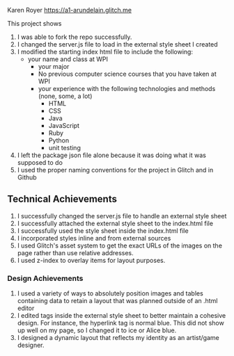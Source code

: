 Karen Royer
https://a1-arundelain.glitch.me

This project shows 
1) I was able to fork the repo successfully. 
2) I changed the server.js file to load in the external style sheet I created
3) I modified the starting index html file to include the following:
	* your name and class at WPI
    	* your major
    	* No previous computer science courses that you have taken at WPI
    	* your experience with the following technologies and methods (none, some, a lot)
        	* HTML
        	* CSS
        	* Java
        	* JavaScript
        	* Ruby
        	* Python
        	* unit testing
4) I left the package json file alone because it was doing what it was supposed to do
5) I used the proper naming conventions for the project in Glitch and in Github

## Technical Achievements
1) I successfully changed the server.js file to handle an external style sheet
2) I successfully attached the external style sheet to the index.html file
3) I successfully used the style sheet inside the index.html file
4) I incorporated styles inline and from external sources
5) I used Glitch's asset system to get the exact URLs of the images on the page
rather than use relative addresses.
6) I used z-index to overlay items for layout purposes.

### Design Achievements
1) I used a variety of ways to absolutely position images and tables containing data to retain
a layout that was planned outside of an .html editor
2) I edited tags inside the external style sheet to better maintain a cohesive design. For instance,
the hyperlink tag is normal blue. This did not show up well on my page, so I changed it to ice or Alice blue.
3) I designed a dynamic layout that reflects my identity as an artist/game designer.

